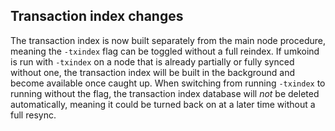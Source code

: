 Transaction index changes
-------------------------

The transaction index is now built separately from the main node procedure,
meaning the `-txindex` flag can be toggled without a full reindex. If umkoind
is run with `-txindex` on a node that is already partially or fully synced
without one, the transaction index will be built in the background and become
available once caught up. When switching from running `-txindex` to running
without the flag, the transaction index database will *not* be deleted
automatically, meaning it could be turned back on at a later time without a full
resync.
